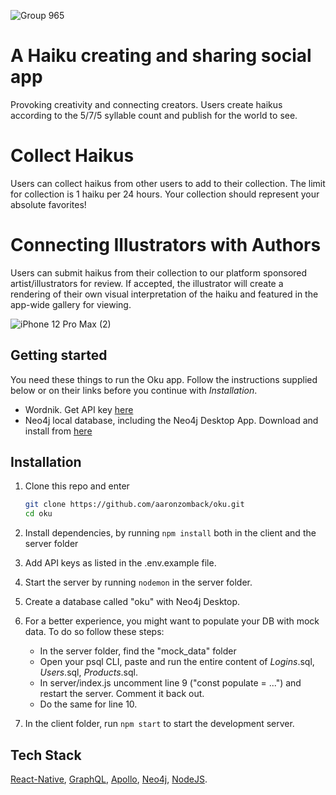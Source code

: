 ![Group 965](https://user-images.githubusercontent.com/63470294/131759654-ce9ca4ed-25e1-403d-a679-78526a74bbf8.png)


# A Haiku creating and sharing social app
Provoking creativity and connecting creators. Users create haikus according to the 5/7/5 syllable count and publish for the world to see.

# Collect Haikus
Users can collect haikus from other users to add to their collection. The limit for collection is 1 haiku per 24 hours. Your collection should represent your absolute favorites!

# Connecting Illustrators with Authors
Users can submit haikus from their collection to our platform sponsored artist/illustrators for review. If accepted, the illustrator will create a rendering of their own visual interpretation of the haiku and featured in the app-wide gallery for viewing.

![iPhone 12 Pro Max (2)](https://user-images.githubusercontent.com/63470294/131812619-12855fdc-473d-4ef2-9225-3b63b795973d.png)

## Getting started

You need these things to run the Oku app. Follow the instructions supplied below or on their links before you continue with *Installation*.
* Wordnik. Get API key [here](https://www.wordnik.com/)
* Neo4j local database, including the Neo4j Desktop App. Download and install from [here](https://www.neo4j.org/) 


## Installation
1. Clone this repo and enter

   ```bash
   git clone https://github.com/aaronzomback/oku.git
   cd oku
   ```

2. Install dependencies, by running ````npm install```` both in the client and the server folder

3. Add API keys as listed in the .env.example file.

4. Start the server by running ````nodemon```` in the server folder.
5. Create a database called "oku" with Neo4j Desktop.

5. For a better experience, you might want to populate your DB with mock data. To do so follow these steps:
      * In the server folder, find the "mock_data" folder
      * Open your psql CLI, paste and run the entire content of _Logins_.sql, _Users_.sql, _Products_.sql.
      * In server/index.js uncomment line 9 ("const populate = ...") and restart the server. Comment it back out.
      * Do the same for line 10.

5. In the client folder, run ````npm start```` to start the development server.
 
 ## Tech Stack
 [React-Native](https://reactjs.org/), [GraphQL](https://www.typescriptlang.org/), [Apollo](https://styled-components.com/), [Neo4j](https://www.postgresql.org/), [NodeJS](https://expressjs.com/).
